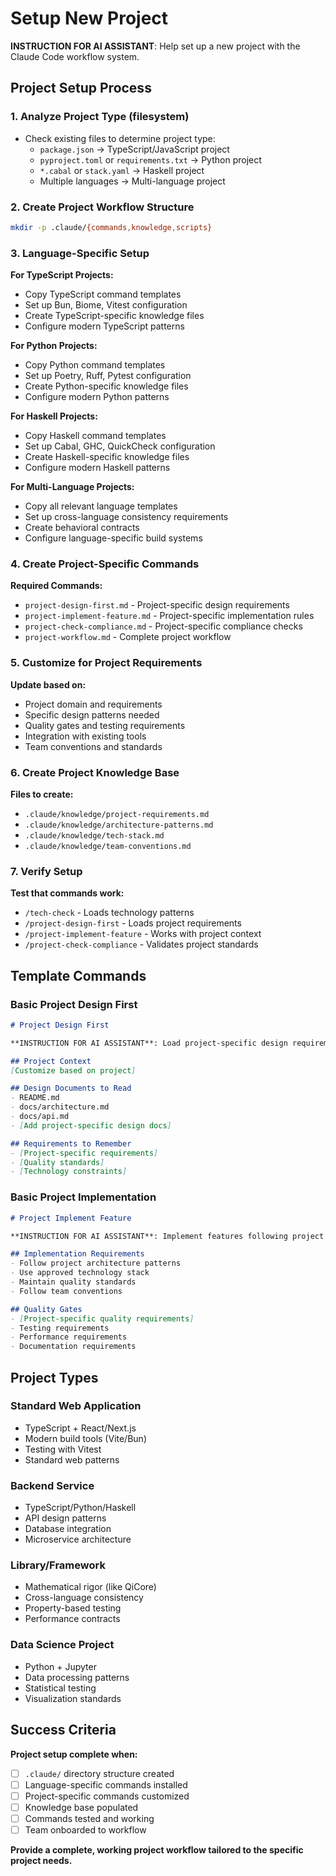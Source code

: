 # Setup New Project

**INSTRUCTION FOR AI ASSISTANT**: Help set up a new project with the Claude Code workflow system.

## Project Setup Process

### 1. Analyze Project Type (**filesystem**)
- Check existing files to determine project type:
  - `package.json` → TypeScript/JavaScript project
  - `pyproject.toml` or `requirements.txt` → Python project
  - `*.cabal` or `stack.yaml` → Haskell project
  - Multiple languages → Multi-language project

### 2. Create Project Workflow Structure
```bash
mkdir -p .claude/{commands,knowledge,scripts}
```

### 3. Language-Specific Setup

**For TypeScript Projects:**
- Copy TypeScript command templates
- Set up Bun, Biome, Vitest configuration
- Create TypeScript-specific knowledge files
- Configure modern TypeScript patterns

**For Python Projects:**
- Copy Python command templates
- Set up Poetry, Ruff, Pytest configuration
- Create Python-specific knowledge files
- Configure modern Python patterns

**For Haskell Projects:**
- Copy Haskell command templates
- Set up Cabal, GHC, QuickCheck configuration
- Create Haskell-specific knowledge files
- Configure modern Haskell patterns

**For Multi-Language Projects:**
- Copy all relevant language templates
- Set up cross-language consistency requirements
- Create behavioral contracts
- Configure language-specific build systems

### 4. Create Project-Specific Commands

**Required Commands:**
- `project-design-first.md` - Project-specific design requirements
- `project-implement-feature.md` - Project-specific implementation rules
- `project-check-compliance.md` - Project-specific compliance checks
- `project-workflow.md` - Complete project workflow

### 5. Customize for Project Requirements

**Update based on:**
- Project domain and requirements
- Specific design patterns needed
- Quality gates and testing requirements
- Integration with existing tools
- Team conventions and standards

### 6. Create Project Knowledge Base

**Files to create:**
- `.claude/knowledge/project-requirements.md`
- `.claude/knowledge/architecture-patterns.md`
- `.claude/knowledge/tech-stack.md`
- `.claude/knowledge/team-conventions.md`

### 7. Verify Setup

**Test that commands work:**
- `/tech-check` - Loads technology patterns
- `/project-design-first` - Loads project requirements
- `/project-implement-feature` - Works with project context
- `/project-check-compliance` - Validates project standards

## Template Commands

### Basic Project Design First
```markdown
# Project Design First

**INSTRUCTION FOR AI ASSISTANT**: Load project-specific design requirements.

## Project Context
[Customize based on project]

## Design Documents to Read
- README.md
- docs/architecture.md
- docs/api.md
- [Add project-specific design docs]

## Requirements to Remember
- [Project-specific requirements]
- [Quality standards]
- [Technology constraints]
```

### Basic Project Implementation
```markdown
# Project Implement Feature

**INSTRUCTION FOR AI ASSISTANT**: Implement features following project standards.

## Implementation Requirements
- Follow project architecture patterns
- Use approved technology stack
- Maintain quality standards
- Follow team conventions

## Quality Gates
- [Project-specific quality requirements]
- Testing requirements
- Performance requirements
- Documentation requirements
```

## Project Types

### Standard Web Application
- TypeScript + React/Next.js
- Modern build tools (Vite/Bun)
- Testing with Vitest
- Standard web patterns

### Backend Service
- TypeScript/Python/Haskell
- API design patterns
- Database integration
- Microservice architecture

### Library/Framework
- Mathematical rigor (like QiCore)
- Cross-language consistency
- Property-based testing
- Performance contracts

### Data Science Project
- Python + Jupyter
- Data processing patterns
- Statistical testing
- Visualization standards

## Success Criteria

**Project setup complete when:**
- [ ] `.claude/` directory structure created
- [ ] Language-specific commands installed
- [ ] Project-specific commands customized
- [ ] Knowledge base populated
- [ ] Commands tested and working
- [ ] Team onboarded to workflow

**Provide a complete, working project workflow tailored to the specific project needs.**